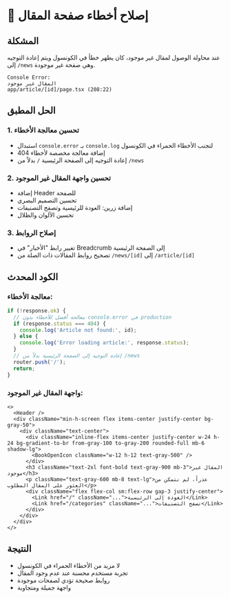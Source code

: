 # 🔧 إصلاح أخطاء صفحة المقال

## المشكلة
عند محاولة الوصول لمقال غير موجود، كان يظهر خطأ في الكونسول ويتم إعادة التوجيه إلى `/news` وهي صفحة غير موجودة.

```
Console Error:
المقال غير موجود
app/article/[id]/page.tsx (208:22)
```

## الحل المطبق

### 1. تحسين معالجة الأخطاء
- استبدال `console.error` بـ `console.log` لتجنب الأخطاء الحمراء في الكونسول
- إضافة معالجة مخصصة لأخطاء 404
- إعادة التوجيه إلى الصفحة الرئيسية `/` بدلاً من `/news`

### 2. تحسين واجهة المقال غير الموجود
- إضافة Header للصفحة
- تحسين التصميم البصري
- إضافة زرين: العودة للرئيسية وتصفح التصنيفات
- تحسين الألوان والظلال

### 3. إصلاح الروابط
- تغيير رابط "الأخبار" في Breadcrumb إلى الصفحة الرئيسية
- تصحيح روابط المقالات ذات الصلة من `/news/[id]` إلى `/article/[id]`

## الكود المحدث

### معالجة الأخطاء:
```typescript
if (!response.ok) {
  // معالجة أفضل للأخطاء بدون console.error في production
  if (response.status === 404) {
    console.log('Article not found:', id);
  } else {
    console.log('Error loading article:', response.status);
  }
  // إعادة التوجيه إلى الصفحة الرئيسية بدلاً من /news
  router.push('/');
  return;
}
```

### واجهة المقال غير الموجود:
```tsx
<>
  <Header />
  <div className="min-h-screen flex items-center justify-center bg-gray-50">
    <div className="text-center">
      <div className="inline-flex items-center justify-center w-24 h-24 bg-gradient-to-br from-gray-100 to-gray-200 rounded-full mb-6 shadow-lg">
        <BookOpenIcon className="w-12 h-12 text-gray-500" />
      </div>
      <h3 className="text-2xl font-bold text-gray-900 mb-3">المقال غير موجود</h3>
      <p className="text-gray-600 mb-8 text-lg">عذراً، لم نتمكن من العثور على المقال المطلوب</p>
      <div className="flex flex-col sm:flex-row gap-3 justify-center">
        <Link href="/" className="...">العودة إلى الرئيسية</Link>
        <Link href="/categories" className="...">تصفح التصنيفات</Link>
      </div>
    </div>
  </div>
</>
```

## النتيجة
- لا مزيد من الأخطاء الحمراء في الكونسول
- تجربة مستخدم محسنة عند عدم وجود المقال
- روابط صحيحة تؤدي لصفحات موجودة
- واجهة جميلة ومتجاوبة 